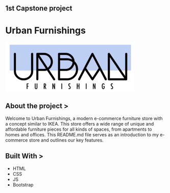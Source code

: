 ## 1st Capstone project
# Urban Furnishings

<img src="images/logo1.PNG" width="80%">
 
## About the project >
Welcome to Urban Furnishings, a modern e-commerce furniture store with a concept similar to IKEA. This store offers a wide range of unique and affordable furniture pieces for all kinds of spaces, from apartments to homes and offices. This README.md file serves as an introduction to my e-commerce store and outlines our key features.

## Built With >
* HTML
* CSS
* JS
* Bootstrap
